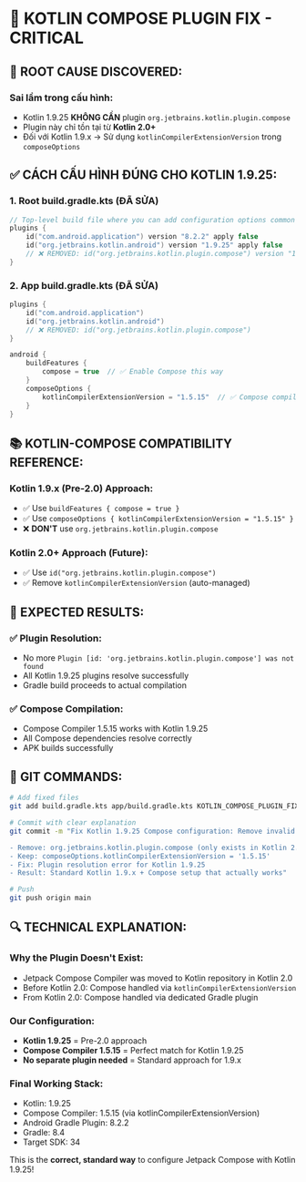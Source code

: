 # 🔧 KOTLIN COMPOSE PLUGIN FIX - CRITICAL

## 🚨 **ROOT CAUSE DISCOVERED:**

### **Sai lầm trong cấu hình:**
- Kotlin 1.9.25 **KHÔNG CẦN** plugin `org.jetbrains.kotlin.plugin.compose`
- Plugin này chỉ tồn tại từ **Kotlin 2.0+**
- Đối với Kotlin 1.9.x → Sử dụng `kotlinCompilerExtensionVersion` trong `composeOptions`

## ✅ **CÁCH CẤU HÌNH ĐÚNG CHO KOTLIN 1.9.25:**

### 1. **Root build.gradle.kts** (ĐÃ SỬA)
```kotlin
// Top-level build file where you can add configuration options common to all sub-projects/modules.
plugins {
    id("com.android.application") version "8.2.2" apply false
    id("org.jetbrains.kotlin.android") version "1.9.25" apply false
    // ❌ REMOVED: id("org.jetbrains.kotlin.plugin.compose") version "1.9.25" apply false
}
```

### 2. **App build.gradle.kts** (ĐÃ SỬA)
```kotlin
plugins {
    id("com.android.application")
    id("org.jetbrains.kotlin.android")
    // ❌ REMOVED: id("org.jetbrains.kotlin.plugin.compose")
}

android {
    buildFeatures {
        compose = true  // ✅ Enable Compose this way
    }
    composeOptions {
        kotlinCompilerExtensionVersion = "1.5.15"  // ✅ Compose compiler cho Kotlin 1.9.25
    }
}
```

## 📚 **KOTLIN-COMPOSE COMPATIBILITY REFERENCE:**

### **Kotlin 1.9.x (Pre-2.0) Approach:**
- ✅ Use `buildFeatures { compose = true }`
- ✅ Use `composeOptions { kotlinCompilerExtensionVersion = "1.5.15" }`
- ❌ **DON'T** use `org.jetbrains.kotlin.plugin.compose`

### **Kotlin 2.0+ Approach (Future):**
- ✅ Use `id("org.jetbrains.kotlin.plugin.compose")`
- ✅ Remove `kotlinCompilerExtensionVersion` (auto-managed)

## 🎯 **EXPECTED RESULTS:**

### ✅ **Plugin Resolution:**
- No more `Plugin [id: 'org.jetbrains.kotlin.plugin.compose'] was not found`
- All Kotlin 1.9.25 plugins resolve successfully
- Gradle build proceeds to actual compilation

### ✅ **Compose Compilation:**
- Compose Compiler 1.5.15 works with Kotlin 1.9.25
- All Compose dependencies resolve correctly
- APK builds successfully

## 📝 **GIT COMMANDS:**

```bash
# Add fixed files
git add build.gradle.kts app/build.gradle.kts KOTLIN_COMPOSE_PLUGIN_FIX.md

# Commit with clear explanation
git commit -m "Fix Kotlin 1.9.25 Compose configuration: Remove invalid plugin

- Remove: org.jetbrains.kotlin.plugin.compose (only exists in Kotlin 2.0+)
- Keep: composeOptions.kotlinCompilerExtensionVersion = '1.5.15'
- Fix: Plugin resolution error for Kotlin 1.9.25
- Result: Standard Kotlin 1.9.x + Compose setup that actually works"

# Push
git push origin main
```

## 🔍 **TECHNICAL EXPLANATION:**

### **Why the Plugin Doesn't Exist:**
- Jetpack Compose Compiler was moved to Kotlin repository in Kotlin 2.0
- Before Kotlin 2.0: Compose handled via `kotlinCompilerExtensionVersion`  
- From Kotlin 2.0: Compose handled via dedicated Gradle plugin

### **Our Configuration:**
- **Kotlin 1.9.25** = Pre-2.0 approach
- **Compose Compiler 1.5.15** = Perfect match for Kotlin 1.9.25
- **No separate plugin needed** = Standard approach for 1.9.x

### **Final Working Stack:**
- Kotlin: 1.9.25
- Compose Compiler: 1.5.15 (via kotlinCompilerExtensionVersion)
- Android Gradle Plugin: 8.2.2  
- Gradle: 8.4
- Target SDK: 34

This is the **correct, standard way** to configure Jetpack Compose with Kotlin 1.9.25!